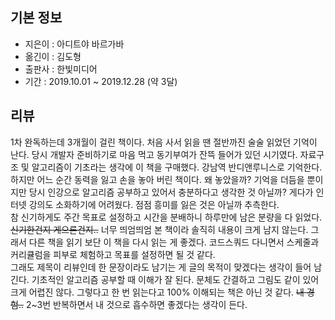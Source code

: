 ## 기본 정보
- 지은이 : 아디트야 바르가바
- 옮긴이 : 김도형
- 출판사 : 한빛미디어
- 기간 : 2019.10.01 ~ 2019.12.28 (약 3달)

## 리뷰
1차 완독하는데 3개월이 걸린 책이다. 처음 사서 읽을 땐 절반까진 술술 읽었던 기억이 난다. 당시 개발자 준비하기로 마음 먹고 동기부여가 잔뜩 들어가 있던 시기였다. 자료구조 및 알고리즘이 기초라는 생각에 이 책을 구매했다. 강남역 반디앤루니스로 기억한다.<br>
하지만 어느 순간 동력을 잃고 손을 놓아 버린 책이다. 왜 놓았을까? 기억을 더듬을 뿐이지만 당시 인강으로 알고리즘 공부하고 있어서 충분하다고 생각한 것 아닐까? 게다가 인터넷 강의도 소화하기에 어려웠다. 점점 흥미를 잃은 것은 아닐까 추측한다.<br>
참 신기하게도 주간 목표로 설정하고 시간을 분배하니 하루만에 남은 분량을 다 읽었다. ~~신기한건지 게으른건지..~~ 너무 띄엄띄엄 본 책이라 솔직히 내용이 크게 남지 않는다. 그래서 다른 책을 읽기 보단 이 책을 다시 읽는 게 좋겠다. 코드스쿼드 다니면서 스케줄과 커리큘럼을 피부로 체험하고 목표를 설정하면 될 것 같다.<br>
그래도 제목이 리뷰인데 한 문장이라도 남기는 게 글의 목적이 맞겠다는 생각이 들어 남긴다. 기초적인 알고리즘 공부할 때 이해가 잘 된다. 문체도 간결하고 그림도 같이 있어 크게 어렵진 않다. 그렇다고 한 번 읽는다고 100% 이해되는 책은 아닌 것 같다. ~~내 경험..~~ 2~3번 반복하면서 내 것으로 흡수하면 좋겠다는 생각이 든다.